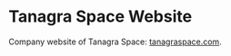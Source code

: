 # Tanagra Space Website
Company website of Tanagra Space:  [tanagraspace.com](https://tanagraspace.com).
